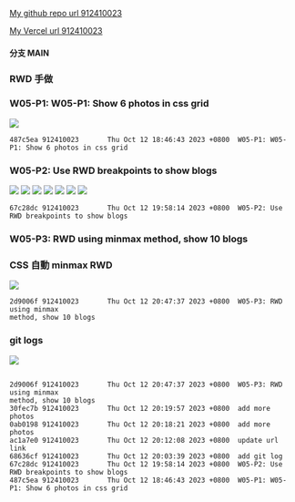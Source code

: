 [My github repo url 912410023](https://github.com/0x55xx5)

[My Vercel url 912410023](https://1121-sweb-demo-912410023.vercel.app/)

#### 分支 MAIN

### RWD 手做

### W05-P1: W05-P1: Show 6 photos in css grid

![](W05-p1-1.png)

```
487c5ea 912410023       Thu Oct 12 18:46:43 2023 +0800  W05-P1: W05-P1: Show 6 photos in css grid

```

### W05-P2: Use RWD breakpoints to show blogs

![](W05-p2-1.png)
![](W05-p2-2.png)
![](W05-p2-3.png)
![](W05-p2-4.png)
![](W05-p2-5.png)
![](W05-p2-6.png)
![](W05-p2-7.png)

```
67c28dc 912410023       Thu Oct 12 19:58:14 2023 +0800  W05-P2: Use RWD breakpoints to show blogs

```

### W05-P3: RWD using minmax method, show 10 blogs

### CSS 自動 minmax RWD

![](W05-p3-1.png)

```
2d9006f 912410023       Thu Oct 12 20:47:37 2023 +0800  W05-P3: RWD using minmax
method, show 10 blogs
```

### git logs

![](W05-p4-1.png)

```

2d9006f 912410023       Thu Oct 12 20:47:37 2023 +0800  W05-P3: RWD using minmax
method, show 10 blogs
30fec7b 912410023       Thu Oct 12 20:19:57 2023 +0800  add more photos
0ab0198 912410023       Thu Oct 12 20:18:21 2023 +0800  add more photos
ac1a7e0 912410023       Thu Oct 12 20:12:08 2023 +0800  update url link
68636cf 912410023       Thu Oct 12 20:03:39 2023 +0800  add git log
67c28dc 912410023       Thu Oct 12 19:58:14 2023 +0800  W05-P2: Use RWD breakpoints to show blogs
487c5ea 912410023       Thu Oct 12 18:46:43 2023 +0800  W05-P1: W05-P1: Show 6 photos in css grid
```
